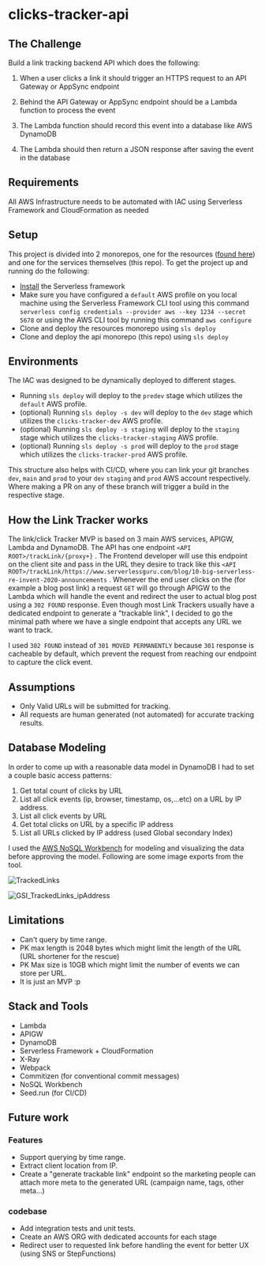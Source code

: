 # clicks-tracker-api

## The Challenge

Build a link tracking backend API which does the following:

1. When a user clicks a link it should trigger an HTTPS request to an API Gateway or AppSync endpoint

2. Behind the API Gateway or AppSync endpoint should be a Lambda function to process the event

3. The Lambda function should record this event into a database like AWS DynamoDB

4. The Lambda should then return a JSON response after saving the event in the database

## Requirements

All AWS Infrastructure needs to be automated with IAC using Serverless Framework and CloudFormation as needed

## Setup

This project is divided into 2 monorepos, one for the resources ([found here](https://github.com/Tee88/clicks-tracker-resources)) and one for the services themselves (this repo). To get the project up and running do the following:

- [Install](https://www.serverless.com/framework/docs/getting-started/) the Serverless framework
- Make sure you have configured a `default` AWS profile on you local machine using the Serverless Framework CLI tool using this command `serverless config credentials --provider aws --key 1234 --secret 5678` or using the AWS CLI tool by running this command `aws configure`
- Clone and deploy the resources monorepo using `sls deploy`
- Clone and deploy the api monorepo (this repo) using `sls deploy`

## Environments

The IAC was designed to be dynamically deployed to different stages.

- Running `sls deploy` will deploy to the `predev` stage which utilizes the `default` AWS profile.
- (optional) Running `sls deploy -s dev` will deploy to the `dev` stage which utilizes the `clicks-tracker-dev` AWS profile.
- (optional) Running `sls deploy -s staging` will deploy to the `staging` stage which utilizes the `clicks-tracker-staging` AWS profile.
- (optional) Running `sls deploy -s prod` will deploy to the `prod` stage which utilizes the `clicks-tracker-prod` AWS profile.

This structure also helps with CI/CD, where you can link your git branches `dev`, `main` and `prod` to your `dev` `staging` and `prod` AWS account respectively. Where making a PR on any of these branch will trigger a build in the respective stage.

## How the Link Tracker works

The link/click Tracker MVP is based on 3 main AWS services, APIGW, Lambda and DynamoDB.
The API has one endpoint `<API ROOT>/trackLink/{proxy+}` . The Frontend developer will use this endpoint on the client site and pass in the URL they desire to track like this `<API ROOT>/trackLink/https://www.serverlessguru.com/blog/10-big-serverless-re-invent-2020-announcements` . Whenever the end user clicks on the (for example a blog post link) a request `GET` will go through APIGW to the Lambda which will handle the event and redirect the user to actual blog post using a `302 FOUND` response.
Even though most Link Trackers usually have a dedicated endpoint to generate a "trackable link", I decided to go the minimal path where we have a single endpoint that accepts any URL we want to track.

I used `302 FOUND` instead of `301 MOVED PERMANENTLY` because `301` response is cacheable by default, which prevent the request from reaching our endpoint to capture the click event.

## Assumptions

- Only Valid URLs will be submitted for tracking.
- All requests are human generated (not automated) for accurate tracking results.

## Database Modeling

In order to come up with a reasonable data model in DynamoDB I had to set a couple basic access patterns:

1.  Get total count of clicks by URL
2.  List all click events (ip, browser, timestamp, os,...etc) on a URL by IP address.
3.  List all click events by URL
4.  Get total clicks on URL by a specific IP address
5.  List all URLs clicked by IP address (used Global secondary Index)

I used the [AWS NoSQL Workbench](https://docs.aws.amazon.com/amazondynamodb/latest/developerguide/workbench.html) for modeling and visualizing the data before approving the model. Following are some image exports from the tool.

![TrackedLinks](https://user-images.githubusercontent.com/23310971/106546005-0bddea00-64d0-11eb-8473-66ea81b129a1.png)

![GSI_TrackedLinks_ipAddress](https://user-images.githubusercontent.com/23310971/106546120-36c83e00-64d0-11eb-9c90-48b57164fcfb.png)

## Limitations

- Can't query by time range.
- PK max length is 2048 bytes which might limit the length of the URL (URL shortener for the rescue)
- PK Max size is 10GB which might limit the number of events we can store per URL.
- It is just an MVP :p

## Stack and Tools

- Lambda
- APIGW
- DynamoDB
- Serverless Framework + CloudFormation
- X-Ray
- Webpack
- Commitizen (for conventional commit messages)
- NoSQL Workbench
- Seed.run (for CI/CD)

## Future work

### Features

- Support querying by time range.
- Extract client location from IP.
- Create a "generate trackable link" endpoint so the marketing people can attach more meta to the generated URL (campaign name, tags, other meta...)

### codebase

- Add integration tests and unit tests.
- Create an AWS ORG with dedicated accounts for each stage
- Redirect user to requested link before handling the event for better UX (using SNS or StepFunctions)
